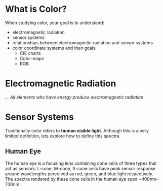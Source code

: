 # What is Color?
When studying color, your goal is to understand:

- electromagnetic radiation
- sensor systems
- relationships between electromagnetic radiation and sensor systems
- color coordinate systems and their goals
    - CIE charts
	- Color-maps
	- RGB

# Electromagnetic Radiation
*... All elements who have energy produce electromagnetic radiation*

# Sensor Systems
Traditionally color refers to **human visible light**. Although this is a very limited definition, lets explore how to define this spectra.

## Human Eye
The human eye is a focusing lens containing cone cells of three types that act as sensors. L-cone, M-cone, S-cone cells have peak sensor response around wavelengths perceived as red, green, and blue light respectively. The spectra rendered by these cone cells in the human eye span ~400nm-700nm.

